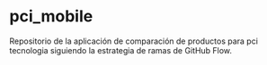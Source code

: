 # pci_mobile
Repositorio de la aplicación de comparación de productos para pci tecnologia siguiendo la estrategia de ramas de GitHub Flow.
